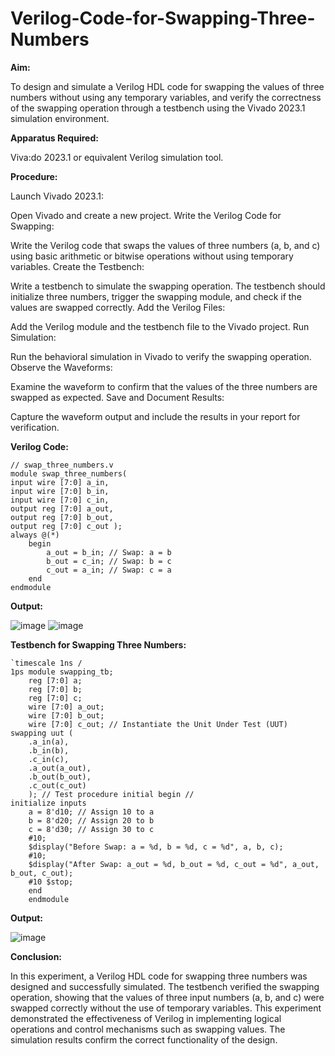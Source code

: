 # Verilog-Code-for-Swapping-Three-Numbers

**Aim:**

To design and simulate a Verilog HDL code for swapping the values of three numbers without using any temporary variables, and verify the correctness of the swapping operation through a testbench using the Vivado 2023.1 simulation environment.

**Apparatus Required:**

Viva:do 2023.1 or equivalent Verilog simulation tool.

**Procedure:**

Launch Vivado 2023.1:

Open Vivado and create a new project.
Write the Verilog Code for Swapping:

Write the Verilog code that swaps the values of three numbers (a, b, and c) using basic arithmetic or bitwise operations without using temporary variables.
Create the Testbench:

Write a testbench to simulate the swapping operation. The testbench should initialize three numbers, trigger the swapping module, and check if the values are swapped correctly.
Add the Verilog Files:

Add the Verilog module and the testbench file to the Vivado project.
Run Simulation:

Run the behavioral simulation in Vivado to verify the swapping operation.
Observe the Waveforms:

Examine the waveform to confirm that the values of the three numbers are swapped as expected.
Save and Document Results:

Capture the waveform output and include the results in your report for verification.


**Verilog Code:**
~~~
// swap_three_numbers.v
module swap_three_numbers( 
input wire [7:0] a_in, 
input wire [7:0] b_in, 
input wire [7:0] c_in, 
output reg [7:0] a_out, 
output reg [7:0] b_out, 
output reg [7:0] c_out ); 
always @(*) 
    begin 
        a_out = b_in; // Swap: a = b 
        b_out = c_in; // Swap: b = c 
        c_out = a_in; // Swap: c = a 
    end 
endmodule
~~~

**Output:**

![image](https://github.com/user-attachments/assets/68669cfe-47ee-4af8-ad4c-3b20ba37f711)
![image](https://github.com/user-attachments/assets/f5653fd8-24c1-43c2-a300-4d63d86bc4ba)


**Testbench for Swapping Three Numbers:**

~~~
`timescale 1ns / 
1ps module swapping_tb;
    reg [7:0] a; 
    reg [7:0] b; 
    reg [7:0] c;
    wire [7:0] a_out; 
    wire [7:0] b_out; 
    wire [7:0] c_out; // Instantiate the Unit Under Test (UUT) swapping uut ( 
    .a_in(a), 
    .b_in(b), 
    .c_in(c), 
    .a_out(a_out), 
    .b_out(b_out), 
    .c_out(c_out)
    ); // Test procedure initial begin // 
initialize inputs 
    a = 8'd10; // Assign 10 to a 
    b = 8'd20; // Assign 20 to b 
    c = 8'd30; // Assign 30 to c 
    #10; 
    $display("Before Swap: a = %d, b = %d, c = %d", a, b, c); 
    #10;              
    $display("After Swap: a_out = %d, b_out = %d, c_out = %d", a_out, b_out, c_out);
    #10 $stop; 
    end 
    endmodule
~~~

**Output:**

![image](https://github.com/user-attachments/assets/7e94a7b0-ac7a-47c5-8efd-d1190edc4958)




**Conclusion:**

In this experiment, a Verilog HDL code for swapping three numbers was designed and successfully simulated. The testbench verified the swapping operation, showing that the values of three input numbers (a, b, and c) were swapped correctly without the use of temporary variables. This experiment demonstrated the effectiveness of Verilog in implementing logical operations and control mechanisms such as swapping values. The simulation results confirm the correct functionality of the design.
